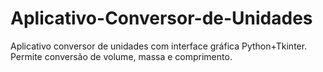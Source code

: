 # Aplicativo-Conversor-de-Unidades
Aplicativo conversor de unidades com interface gráfica Python+Tkinter. Permite conversão de volume, massa e comprimento.
